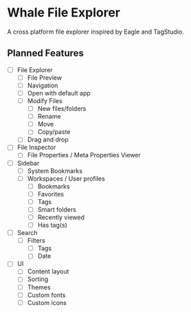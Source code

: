 # Whale File Explorer

A cross platform file explorer inspired by Eagle and TagStudio.

## Planned Features

- [ ] File Explorer
  - [ ] File Preview
  - [ ] Navigation
  - [ ] Open with default app
  - [ ] Modify Files
    - [ ] New files/folders
    - [ ] Rename
    - [ ] Move
    - [ ] Copy/paste
  - [ ] Drag and drop
- [ ] File Inspector
  - [ ] File Properties / Meta Properties Viewer
- [ ] Sidebar
  - [ ] System Bookmarks
  - [ ] Workspaces / User profiles
    - [ ] Bookmarks
    - [ ] Favorites
    - [ ] Tags
    - [ ] Smart folders
    - [ ] Recently viewed
    - [ ] Has tag(s)
- [ ] Search
  - [ ] Filters
    - [ ] Tags
    - [ ] Date
- [ ] UI
  - [ ] Content layout
  - [ ] Sorting
  - [ ] Themes
  - [ ] Custom fonts
  - [ ] Custom icons
